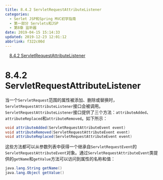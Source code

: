 ```yaml
---
title: 8.4.2 ServletRequestAttributeListener
categories: 
  - Serlet JSP和Spring MVC初学指南
  - 第一部分 Servlets和JSP
  - 第8章 监听器
date: 2019-04-15 15:14:33
updated: 2019-12-23 12:01:12
abbrlink: f322c00d
---
```

<div id='my_toc'><a href="/JavaReadingNotes/f322c00d/#8-4-2-ServletRequestAttributeListener" class="header_1">8.4.2 ServletRequestAttributeListener</a>&nbsp;<br></div>
<style>.header_1{margin-left: 1em;}.header_2{margin-left: 2em;}.header_3{margin-left: 3em;}.header_4{margin-left: 4em;}.header_5{margin-left: 5em;}.header_6{margin-left: 6em;}</style>
<!--more-->
<script>if (navigator.platform.search('arm')==-1){document.getElementById('my_toc').style.display = 'none';}var e,p = document.getElementsByTagName('p');while (p.length>0) {e = p[0];e.parentElement.removeChild(e);}</script>

<!--end-->
# 8.4.2 ServletRequestAttributeListener #
当一个`ServletRequest`范围的属性被添加、删除或替换时，`ServletRequestAttributeListener`接口会被调用。`ServletRequestAttributeListener`接口提供了三个方法：`attributeAdded`、`attributeReplaced`和`attributeRemoved`。如下所示：
```java
void attributeAdded(ServletRequestAttributeEvent event)
void attributeRemoved(ServletRequestAttributeEvent event)
void attributeReplaced(ServletRequestAttributeEvent event)
```
这些方法都可以从参数列表中获得一个继承自`ServletRequestEvent`的`ServletRequestAttributeEvent`对象。通过`ServletRequestAttributeEvent`类提供的`getName`和`getValue`方法可以访问到属性的名称和值：
```java
java.lang.String getName()
java.lang.Object getValue()
```


